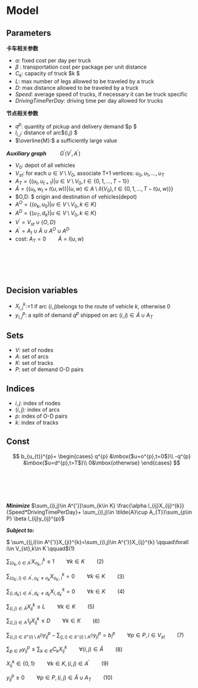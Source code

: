 Model
===================





Parameters
-------------
**卡车相关参数**

 - $\alpha:$ fixed cost per day per truck
 - $\beta$ :   transportation cost per package per unit distance
 - $C_{k}$:   capacity of truck $k $
 - $L:$ max number of legs allowed to be traveled by a truck
 -  $D:$ max distance allowed to be traveled by a truck
 -  $Speed:$ average speed of trucks, if necessary it can be truck specific
 -  $DrivingTimePerDay:$ driving time per day allowed for trucks


**节点相关参数**

 - $q^{p}$: quantity of pickup and delivery demand $p $
 - $l_{i,j}$: distance of arc$(i,j) $
 - $\overline{M}:$ a sufficiently large value

***Auxiliary graph***  $\qquad G^{'}(V^{'},A^{'})$

 - $V_{0}:$ depot of all vehicles
 - $V_{st}:$ for each $u \in V \setminus V_{0}$, associate T+1 vertices: $u_{0},u_{1},...,u_{T}$
 - $A_{T}=\left \{ (u_{t},u_{t+1})|u\in  V \setminus V_{0}, t\in\left \{ 0,1,...,T-1 \right \}\right \}$
 - $\tilde{A}=\left \{ (u_{t},w_{t}+t(u,w))|(u,w)\in  A \setminus \delta (V_{0}), t\in\left \{ 0,1,...,T-t(u,w) \right \}\right \}$
 - $O,D: $  origin and destination of vehicles(depot)
 - $A^{O}=\left \{ (o_{k},u_{0})|u\in  V \setminus V_{0}, k\in K\right \}$
 - $A^{D}=\left \{ (u_{T},d_{k})|u\in  V \setminus V_{0}, k\in K\right \}$
 -  $V^{'}=V_{st}\cup \left \{ O,D \right \}$
 - $A^{'}=A_{t}\cup \tilde{A}\cup A^{O} \cup A^{D}$
 - cost: $A_{T}=0  \qquad\tilde{A}=l(u,w)$     
 

<br/>
<br/>
<br/>
<br/>

 
Decision variables
-------------

- $X_{i,j}^{k}$:=1 if arc $(i,j)$belongs to the route of vehicle $k$, otherwise 0
- $y_{i,j}^{p}$: a split of demand $q^{p}$ shipped on arc $(i,j)\in \tilde{A}\cup A_{T}$


Sets
-------------
- $V$:  set of nodes
- $A$:  set of arcs
- $K$:  set of tracks
- $P$:  set of demand O-D pairs

Indices
-------------
- $i,j$:  index of nodes
- $(i,j)$:  index of arcs
- $p$:  index of O-D pairs
- $k$:  index of tracks

Const
-------------


$$
b_{u_{t}}^{p}=
 \begin{cases}
   q^{p}  &\mbox{$u=o^{p},t=0$}\\
   -q^{p}  &\mbox{$u=d^{p},t=T$}\\
   0&\mbox{otherwise}
   \end{cases}
$$

<br/>
<br/>
<br/>
<br/>

***Minimize***
$\sum_{(i,j)\in A^{'}}\sum_{k\in K} \frac{\alpha l_{ij}X_{ij}^{k}}{Speed*DrivingTimePerDay}+ \sum_{(i,j)\in \tilde{A}\cup A_{T}}\sum_{p\in P} \beta l_{ij}y_{ij}^{p}$

***Subject to:***


   $ \sum_{(j,i)\in A^{'}}X_{ji}^{k}=\sum_{(i,j)\in A^{'}}X_{ij}^{k}  \qquad\forall i\in V_{st},k\in K   \qquad$(1)
   
   $\sum_{(o_{k},i)\in A^{'}}X_{o_{k},i}^{k}\leqslant 1  \qquad \forall k\in K  \qquad$(2)

   $\sum_{(o_{k^{'}},i)\in A^{'},o_{k^{'}}\neq o_{k}}X_{o_{k^{'}},i}^{k}=0  \qquad \forall k\in K  \qquad$(3)


   $\sum_{(i,d_{k^{'}})\in A^{'},d_{k^{'}}\neq d_{k}}X_{i,d_{k^{'}}}^{k}=0  \qquad \forall k\in K  \qquad$(4)  
   
   $\sum_{(i,j)\in\tilde{A}}X_{ij}^{k}\leqslant L  \qquad\forall k\in K  \qquad$(5)
   
   $\sum_{(i,j)\in A^{'}}l_{ij}X_{ij}^{k}\leqslant D  \qquad\forall k\in K\qquad$(6)
   
  
   
   $\sum_{(i,j)\in \delta ^{+}(i)\setminus A^{D}} y_{ij}^{p}-\sum_{(j,i)\in \delta ^{-}(i)\setminus A^{O}} y_{ji}^{p}=b_{i}^{p} \qquad \forall p\in P, i\in V_{st}\qquad$(7)
   
$\sum_{p\in P}y_{ij}^{p} \leqslant \sum_{k\in K} C_{k}X_{ij}^{k} \qquad \forall(i,j)\in \tilde{A}\qquad$(8)
   
   $X_{ij}^{k}\in \left \{ 0,1 \right \}\qquad \forall k\in K,(i,j)\in A^{'}\qquad$(9)
   
   $y_{ij}^{p}\geqslant 0\qquad \forall p\in P,(i,j) \in \tilde{A}\cup A_{T}\qquad$(10)